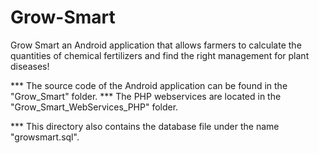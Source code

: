 # Grow-Smart
Grow Smart an Android application that allows farmers to calculate the quantities of chemical fertilizers and find the right management for plant diseases!

*** The source code of the Android application can be found in the "Grow_Smart" folder.
*** The PHP webservices are located in the "Grow_Smart_WebServices_PHP" folder.

*** This directory also contains the database file under the name "growsmart.sql".
